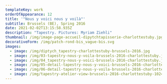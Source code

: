```yaml
---
templateKey: work
orderOfAppearance: 12
title: '"Nous y voici nous y voilà"'
subtitle: Brussels (BE), Spring 2016
date: 2021-02-02T13:15:58.935Z
description: "Tapestry. Pictures: Myriam Ziehli"
thumbnail: /img/image-page-accueil-dipytchtapisserie-charlottestuby.jpg
decorativeForm: /img/patch-rond-bis_vague-bis.svg
images:
  - image: /img/diptych_tapestry-charlottestuby-brussels-2016.jpg
  - image: /img/03-tapestry-nous-y-voila-brussels-2016-charlottestuby.jpg
  - image: /img/04_tapestry-nous-y-voici-brussels-2016-charlottestuby.jpg
  - image: /img/05-detail-tapestry-nous-y-voici-brussels-2016-charlottestuby.jpg
  - image: /img/06-detail-tapestry-nous-y-voila-brussels-2016-charlottestuby.jpg
  - image: /img/tapestry-atelier-view-brussels-2016-charlottestuby-1024.jpg
---
```

